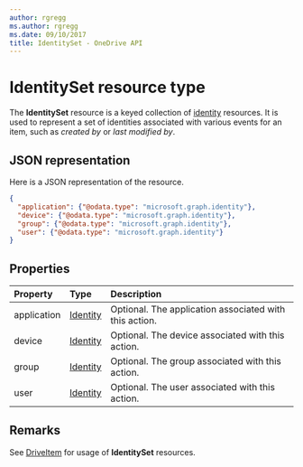 ```yaml
---
author: rgregg
ms.author: rgregg
ms.date: 09/10/2017
title: IdentitySet - OneDrive API
---
```

# IdentitySet resource type

The **IdentitySet** resource is a keyed collection of [identity](identity.md) resources.
It is used to represent a set of identities associated with various events for an item, such as _created by_ or _last modified by_.

## JSON representation

Here is a JSON representation of the resource.

<!-- { "blockType": "resource", "@odata.type": "microsoft.graph.identitySet",
       "optionalProperties": ["user", "application", "group", "device"],
       "openType": true } -->
```json
{
  "application": {"@odata.type": "microsoft.graph.identity"},
  "device": {"@odata.type": "microsoft.graph.identity"},
  "group": {"@odata.type": "microsoft.graph.identity"},
  "user": {"@odata.type": "microsoft.graph.identity"}
}
```

## Properties

| Property    | Type         | Description
|:------------|:-------------|:------------------------------------------------
| application | [Identity][] | Optional. The application associated with this action.
| device      | [Identity][] | Optional. The device associated with this action.
| group       | [Identity][] | Optional. The group associated with this action.
| user        | [Identity][] | Optional. The user associated with this action.

## Remarks

See [DriveItem][] for usage of **IdentitySet** resources.

[DriveItem]: driveItem.md
[Identity]: identity.md

<!-- uuid: 8fcb5dbc-d5aa-4681-8e31-b001d5168d79
2015-10-25 14:57:30 UTC -->
<!-- {
  "type": "#page.annotation",
  "description": "Identity set is a collection of identities",
  "section": "documentation",
  "tocPath": "Resources/IdentitySet"
} -->
